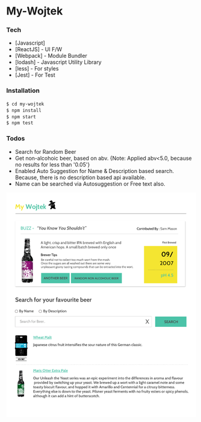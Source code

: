 # My-Wojtek

### Tech
* [Javascript]
* [ReactJS] - UI F/W
* [Webpack] - Module Bundler
* [lodash] - Javascript Utility Library
* [less] - For styles
* [Jest] - For Test

### Installation

```sh
$ cd my-wojtek
$ npm install 
$ npm start
$ npm test
```

### Todos
 - Search for Random Beer
 - Get non-alcohoic beer, based on abv. {Note: Applied abv<5.0, because no results for less than '0.05'}
 - Enabled Auto Suggestion for Name & Description based search. Because, there is no description based api available.
 - Name can be searched via Autosuggestion or Free text also.


![alt text](https://github.com/jaiatearth/my-wojtek/blob/master/my-wojtek.png)



